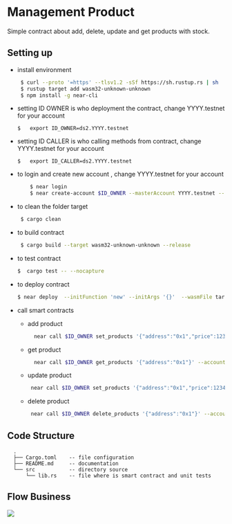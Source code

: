 # Management Product
Simple contract about add, delete, update and get products with stock.

## Setting up
- install environment
  ```bash
   $ curl --proto '=https' --tlsv1.2 -sSf https://sh.rustup.rs | sh
   $ rustup target add wasm32-unknown-unknown
   $ npm install -g near-cli
   ```

- setting ID OWNER is who deployment the contract, change YYYY.testnet  for your account
    ```
    $   export ID_OWNER=ds2.YYYY.testnet 
    ```
- setting ID CALLER is who calling methods from contract, change YYYY.testnet  for your account
    ```
    $   export ID_CALLER=ds2.YYYY.testnet 
    ```
    
- to login and create new account , change YYYY.testnet  for your account
    ```bash
        $ near login 
        $ near create-account $ID_OWNER --masterAccount YYYY.testnet --initialBalance 4
    ```

- to clean the folder target
  ```bash
   $ cargo clean 
  ```

- to build contract 
  ```bash
   $ cargo build --target wasm32-unknown-unknown --release
  ```
- to test contract 
    ```bash
    $  cargo test -- --nocapture
    ```

- to deploy contract 
    ```bash
    $ near deploy  --initFunction 'new' --initArgs '{}'  --wasmFile target/wasm32-unknown-unknown/release/sales.wasm --accountId $ID_OWNER
    ``` 

- call smart contracts
  * add product
    ```bash
      near call $ID_OWNER set_products '{"address":"0x1","price":12345,"stock":5}' --accountId $ID_CALLER
     ```

  * get product
    ```bash
      near call $ID_OWNER get_products '{"address":"0x1"}' --accountId $ID_CALLER
     ```

  * update product
     ```bash
      near call $ID_OWNER set_products '{"address":"0x1","price":12345,"stock":4}' --accountId $ID_CALLER
     ```

  * delete product
     ```bash
      near call $ID_OWNER delete_products '{"address":"0x1"}' --accountId $ID_CALLER
     ```


## Code Structure 
```
  .
  ├── Cargo.toml    -- file configuration 
  ├── README.md     -- documentation
  └── src           -- directory source
      └── lib.rs    -- file where is smart contract and unit tests
```

## Flow Business
[![](https://mermaid.ink/img/pako:eNqVkM0KwjAQhF-l7EmxvkAOBX96VbEHL4ESk7UGm6Qmm4OUvruR1osH0TksO_DNwk4P0ikEBgHvEa3ErRaNF4bbLGmcq1ZLzGb70648zpdFsag29cE7FSWxLCDV3WjCD3jzH66wRcKPxNqdl9_uQg4GvRFapb_6V4YDXdEgB5ZWJfyNA7dD4mKnBGGpNDkP7CLagDmISK56WAmMfMQ3NBUzUcMTc2BoKw)](https://mermaid-js.github.io/mermaid-live-editor/edit#pako:eNqVkM0KwjAQhF-l7EmxvkAOBX96VbEHL4ESk7UGm6Qmm4OUvruR1osH0TksO_DNwk4P0ikEBgHvEa3ErRaNF4bbLGmcq1ZLzGb70648zpdFsag29cE7FSWxLCDV3WjCD3jzH66wRcKPxNqdl9_uQg4GvRFapb_6V4YDXdEgB5ZWJfyNA7dD4mKnBGGpNDkP7CLagDmISK56WAmMfMQ3NBUzUcMTc2BoKw)